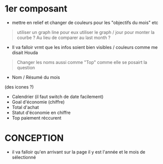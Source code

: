# 1er composant


- mettre en relief et changer de couleurs pour les "objectifs du mois" etc
> utiliser un graph line pour eux
> utiliser le graph / jour pour monter la courbe ? Au lieu de comparer au last month ?

- Il va falloir vrmt que les infos soient bien visibles / couleurs comme me disait Houda
> Changer les noms aussi comme "Top" comme elle se posairt la question

- Nom / Résumé du mois

(des icones ?)

- Calendrier (il faut switch de date facilement)
- Goal d'économie (chiffre)
- Total d'achat
- Statut d'économie en chiffre
- Top paiement réccurent




# CONCEPTION 

- il va falloir qu'en arrivant sur la page il y est l'année et le mois de sélectionné


